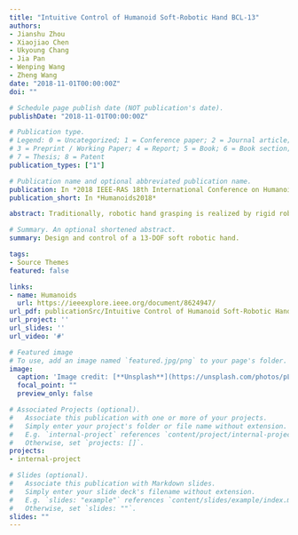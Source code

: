 ```yaml
---
title: "Intuitive Control of Humanoid Soft-Robotic Hand BCL-13"
authors:
- Jianshu Zhou
- Xiaojiao Chen
- Ukyoung Chang
- Jia Pan
- Wenping Wang
- Zheng Wang
date: "2018-11-01T00:00:00Z"
doi: ""

# Schedule page publish date (NOT publication's date).
publishDate: "2018-11-01T00:00:00Z"

# Publication type.
# Legend: 0 = Uncategorized; 1 = Conference paper; 2 = Journal article;
# 3 = Preprint / Working Paper; 4 = Report; 5 = Book; 6 = Book section;
# 7 = Thesis; 8 = Patent
publication_types: ["1"]

# Publication name and optional abbreviated publication name.
publication: In *2018 IEEE-RAS 18th International Conference on Humanoid Robots*
publication_short: In *Humanoids2018*

abstract: Traditionally, robotic hand grasping is realized by rigid robotic hands or grippers, which requires high-resolution sensor feedback and delicate control algorithm. Recently, soft robotics has emerged as an alternative approach to humanoid robotic hand design. But due to distinctive material, structure, actuation mechanism, limited degrees-of-freedom (DOF) of soft robots, their control raised new challenges. Most existing soft robot control strategies are based on the simple on/off signal, rather than intuitive, real-time control for dexterous grasping and manipulation tasks. In this paper, we present an intuitive grasping control for our proprietary 13-DOF humanoid soft robotic hand, BCL-13. This control approach allows all the 13 independent DOFs to be controlled continuously by intuitive human hand poses. Real-time human hand joint angles are captured by Leap Motion Controller. Then the human hand joint angle position is mapped into the robotic hand joint through our dedicated filter. Finally, the robotic hand joint actuation commands are regulated by the lower-level pressure controller. With passive compliance, the proposed intuitive grasping process can achieve excellent grasping performance and safety without strict accuracy requirements. This approach shows potential for dexterous humanoid robotic hand control for safe and intuitive interactions.

# Summary. An optional shortened abstract.
summary: Design and control of a 13-DOF soft robotic hand.

tags:
- Source Themes
featured: false

links:
- name: Humanoids
  url: https://ieeexplore.ieee.org/document/8624947/
url_pdf: publicationSrc/Intuitive Control of Humanoid Soft-Robotic Hand BCL-13.pdf
url_project: ''
url_slides: ''
url_video: '#'

# Featured image
# To use, add an image named `featured.jpg/png` to your page's folder. 
image:
  caption: 'Image credit: [**Unsplash**](https://unsplash.com/photos/pLCdAaMFLTE)'
  focal_point: ""
  preview_only: false

# Associated Projects (optional).
#   Associate this publication with one or more of your projects.
#   Simply enter your project's folder or file name without extension.
#   E.g. `internal-project` references `content/project/internal-project/index.md`.
#   Otherwise, set `projects: []`.
projects:
- internal-project

# Slides (optional).
#   Associate this publication with Markdown slides.
#   Simply enter your slide deck's filename without extension.
#   E.g. `slides: "example"` references `content/slides/example/index.md`.
#   Otherwise, set `slides: ""`.
slides: ""
---
```

<!-- 
{{% alert note %}}
Click the *Cite* button above to demo the feature to enable visitors to import publication metadata into their reference management software.
{{% /alert %}}

{{% alert note %}}
Click the *Slides* button above to demo Academic's Markdown slides feature.
{{% /alert %}}

Supplementary notes can be added here, including [code and math](https://sourcethemes.com/academic/docs/writing-markdown-latex/). -->

